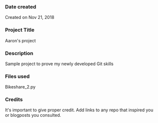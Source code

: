 ### Date created
Created on Nov 21, 2018

### Project Title
Aaron's project

### Description
Sample project to prove my newly developed Git skills

### Files used
Bikeshare_2.py

### Credits
It's important to give proper credit. Add links to any repo that inspired you or blogposts you consulted.
